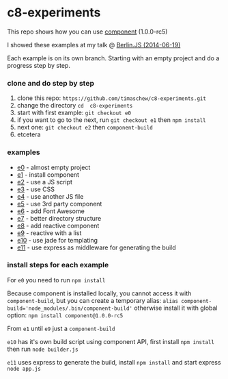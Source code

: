 c8-experiments
==============

This repo shows how you can use [component](https://github.com/component/component) (1.0.0-rc5)

I showed these examples at my talk @ [Berlin.JS (2014-06-19)](http://berlinjs.org/)

Each example is on its own branch.
Starting with an empty project and do a progress step by step.

### clone and do step by step
1. clone this repo: `https://github.com/timaschew/c8-experiments.git`
2. change the directory `cd  c8-experiments`
3. start with first example: `git checkout e0`
4. if you want to go to the next, run `git checkout e1` then `npm install`
5. next one: `git checkout e2` then `component-build`
6. etcetera

### examples

- [e0](https://github.com/timaschew/c8-experiments/tree/e0) - almost empty project
- [e1](https://github.com/timaschew/c8-experiments/tree/e1) - install component
- [e2](https://github.com/timaschew/c8-experiments/tree/e2) - use a JS script
- [e3](https://github.com/timaschew/c8-experiments/tree/e3) - use CSS
- [e4](https://github.com/timaschew/c8-experiments/tree/e4) - use another JS file
- [e5](https://github.com/timaschew/c8-experiments/tree/e5) - use 3rd party component
- [e6](https://github.com/timaschew/c8-experiments/tree/e6) - add Font Awesome
- [e7](https://github.com/timaschew/c8-experiments/tree/e7) - better directory structure
- [e8](https://github.com/timaschew/c8-experiments/tree/e8) - add reactive component
- [e9](https://github.com/timaschew/c8-experiments/tree/e9) - reactive with a list
- [e10](https://github.com/timaschew/c8-experiments/tree/e10) - use jade for templating
- [e11](https://github.com/timaschew/c8-experiments/tree/e11) - use express as middleware for generating the build

### install steps for each example

For `e0` you need to run `npm install`

Because component is installed locally, you cannot access it with `component-build`, but
you can create a temporary alias: `alias component-build='node_modules/.bin/component-build'` otherwise
install it with global option: `npm install component@1.0.0-rc5`

From `e1` until `e9` just a `component-build`

`e10` has it's own build script using component API, first install `npm install` then run  `node builder.js`

`e11` uses express to generate the build, install `npm install` and start express `node app.js`
